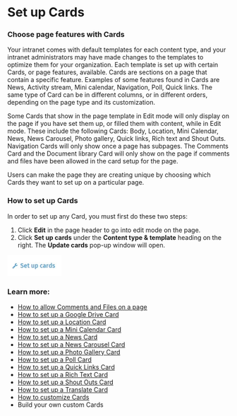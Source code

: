 # Set up Cards



### Choose page features with Cards

Your intranet comes with default templates for each content type, and your intranet administrators may have made changes to the templates to optimize them for your organization. Each template is set up with certain Cards, or page features, available. Cards are sections on a page that contain a specific feature. Examples of some features found in Cards are News, Activity stream, Mini calendar, Navigation, Poll, Quick links. The same type of Card can be in different columns, or in different orders, depending on the page type and its customization.  
  
Some Cards that show in the page template in Edit mode will only display on the page if you have set them up, or filled them with content, while in Edit mode. These include the following Cards: Body, Location, Mini Calendar, News, News Carousel, Photo gallery, Quick links, Rich text and Shout Outs. Navigation Cards will only show once a page has subpages. The Comments Card and the Document library Card will only show on the page if comments and files have been allowed in the card setup for the page.  
  
Users can make the page they are creating unique by choosing which Cards they want to set up on a particular page.

### How to set up Cards

In order to set up any Card, you must first do these two steps:

1. Click **Edit** in the page header to go into edit mode on the page.
2. Click **Set up cards** under the **Content type & template** heading on the right. The **Update cards** pop-up window will open.

![](../../../.gitbook/assets/1%20%2849%29.jpg)



### Learn more:

* [How to allow Comments and Files on a page](allow-comments-and-files.md)
* [How to set up a Google Drive Card](google-drive-card.md)
* [How to set up a Location Card](location-card.md)
* [How to set up a Mini Calendar Card](mini-calendar-card.md)
* [How to set up a News Card](../../add-content-with-news-cards/add-new-cards.md)
* [How to set up a News Carousel Card](../../add-content-with-news-cards/add-news-carousel-cards.md)
* [How to set up a Photo Gallery Card](photo-collection-card.md)
* [How to set up a Poll Card](poll-card.md)
* [How to set up a Quick Links Card](quick-links-card.md)
* [How to set up a Rich Text Card](rich-text-card.md)
* [How to set up a Shout Outs Card](shout-outs-card.md)
* [How to set up a Translate Card](../../languages-and-translation/auto-translate-a-page.md)
* [How to customize Cards](../modify-templates.md)
* Build your own custom Cards

